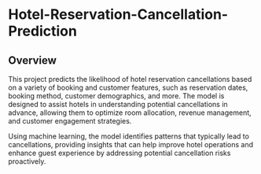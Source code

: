 # Hotel-Reservation-Cancellation-Prediction

## Overview
This project predicts the likelihood of hotel reservation cancellations based on a variety of booking and customer features, such as reservation dates, booking method, customer demographics, and more. The model is designed to assist hotels in understanding potential cancellations in advance, allowing them to optimize room allocation, revenue management, and customer engagement strategies.

Using machine learning, the model identifies patterns that typically lead to cancellations, providing insights that can help improve hotel operations and enhance guest experience by addressing potential cancellation risks proactively.
